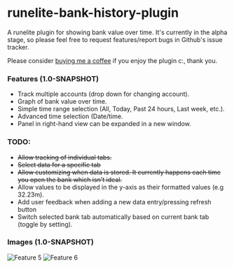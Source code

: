 
# runelite-bank-history-plugin
A runelite plugin for showing bank value over time. It's currently in the alpha stage, so please feel free to request features/report bugs in Github's issue tracker.

Please consider [buying me a coffee](https://www.buymeacoffee.com/c4dSqRC) if you enjoy the plugin c:, thank you.

### Features (1.0-SNAPSHOT)
- Track multiple accounts (drop down for changing account).
- Graph of bank value over time.
- Simple time range selection (All, Today, Past 24 hours, Last week, etc.).
- Advanced time selection (Date/time.
- Panel in right-hand view can be expanded in a new window.

### TODO:
- ~~Allow tracking of individual tabs.~~
- ~~Select data for a specific tab~~
- ~~Allow customizing when data is stored. It currently happens each time you open
    the bank which isn't ideal.~~
- Allow values to be displayed in the y-axis as their formatted values (e.g 32.23m).
- Add user feedback when adding a new data entry/pressing refresh button
- Switch selected bank tab automatically based on current bank tab (toggle by setting).

### Images (1.0-SNAPSHOT)
![Feature 5](https://raw.githubusercontent.com/AdrianLeeElder/runelite-bank-history-plugin/master/images/image5.JPG)
![Feature 6](https://raw.githubusercontent.com/AdrianLeeElder/runelite-bank-history-plugin/master/images/image6.JPG)
